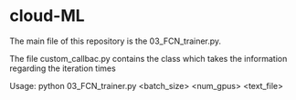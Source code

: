 # cloud-ML

The main file of this repository is the 03_FCN_trainer.py.

The file custom_callbac.py contains the class which takes the information regarding the iteration times

Usage: python 03_FCN_trainer.py <batch_size> <num_gpus> <text_file>
